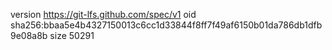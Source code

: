 version https://git-lfs.github.com/spec/v1
oid sha256:bbaa5e4b4327150013c6cc1d33844f8ff7f49af6150b01da786db1dfb9e08a8b
size 50291
